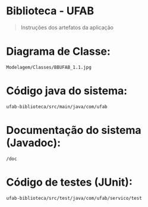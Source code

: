    # Biblioteca - UFAB
> Instruções dos artefatos da aplicação
#  Diagrama de Classe: 
    Modelagem/Classes/BBUFAB_1.1.jpg
# Código java do sistema:  
	ufab-biblioteca/src/main/java/com/ufab
# Documentação do sistema (Javadoc):
	/doc
# Código de testes (JUnit):
	ufab-biblioteca/src/test/java/com/ufab/servico/test
